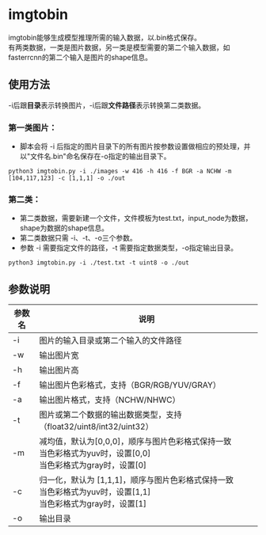 # imgtobin

imgtobin能够生成模型推理所需的输入数据，以.bin格式保存。  
有两类数据，一类是图片数据，另一类是模型需要的第二个输入数据，如fasterrcnn的第二个输入是图片的shape信息。

## 使用方法

-i后跟**目录**表示转换图片，-i后跟**文件路径**表示转换第二类数据。

### 第一类图片：

- 脚本会将 -i 后指定的图片目录下的所有图片按参数设置做相应的预处理，并以"文件名.bin"命名保存在-o指定的输出目录下。

```
python3 imgtobin.py -i ./images -w 416 -h 416 -f BGR -a NCHW -m [104,117,123] -c [1,1,1] -o ./out
```

### 第二类：

- 第二类数据，需要新建一个文件，文件模板为test.txt，input_node为数据，shape为数据的shape信息。
- 第二类数据只需 -i、-t、-o三个参数。
- 参数 -i 需要指定文件的路径，-t 需要指定数据类型，-o指定输出目录。

```
python3 imgtobin.py -i ./test.txt -t uint8 -o ./out
```

## 参数说明

| 参数名        | 说明   | 
| -     | - | 
| -i        | 图片的输入目录或第二个输入的文件路径      |   
| -w        | 输出图片宽      |   
| -h        | 输出图片高      |   
| -f        | 输出图片色彩格式，支持（BGR/RGB/YUV/GRAY）      |   
| -a        | 输出图片格式，支持（NCHW/NHWC）      |   
| -t        | 图片或第二个数据的输出数据类型，支持（float32/uint8/int32/uint32）      |   
| -m        | 减均值，默认为[0,0,0]，顺序与图片色彩格式保持一致 <br>当色彩格式为yuv时，设置[0,0] <br>当色彩格式为gray时，设置[0]    |   
| -c        | 归一化，默认为 [1,1,1]，顺序与图片色彩格式保持一致 <br>当色彩格式为yuv时，设置[1,1] <br>当色彩格式为gray时，设置[1]      |   
| -o        | 输出目录      |   